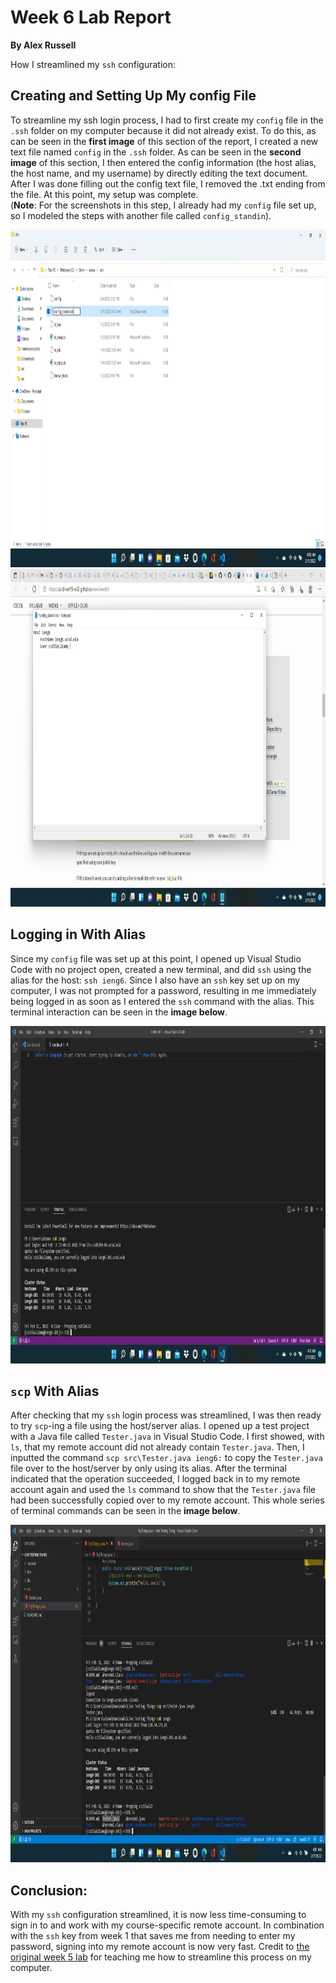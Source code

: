# Week 6 Lab Report
**By Alex Russell**

How I streamlined my `ssh` configuration: 

## Creating and Setting Up My config File

To streamline my ssh login process, I had to first create my `config` file in the `.ssh` folder on my computer because it did not already exist. To do this, as can be seen in the **first image** of this section of the report, I created a new text file named `config` in the `.ssh` folder. As can be seen in the **second image** of this section, I then entered the config information (the host alias, the host name, and my username) by directly editing the text document. After I was done filling out the config text file, I removed the .txt ending from the file. At this point, my setup was complete.     
(**Note**: For the screenshots in this step, I already had my `config` file set up, so I modeled the steps with another file called `config_standin`).

<img src="configs.png" alt="configs" width="960" height="540"/>

<img src="configedit.png" alt="configedit" width="960" height="540"/>

## Logging in With Alias

Since my `config` file was set up at this point, I opened up Visual Studio Code with no project open, created a new terminal, and did `ssh` using the alias for the host: `ssh ieng6`. Since I also have an `ssh` key set up on my computer, I was not prompted for a password, resulting in me immediately being logged in as soon as I entered the `ssh` command with the alias. This terminal interaction can be seen in the **image below**.

<img src="quicklogin.png" alt="login" width="960" height="540"/>

## `scp` With Alias

After checking that my `ssh` login process was streamlined, I was then ready to try `scp`-ing a file using the host/server alias. I opened up a test project with a Java file called `Tester.java` in Visual Studio Code. I first showed, with `ls`, that my remote account did not already contain `Tester.java`. Then, I inputted the command `scp src\Tester.java ieng6:` to copy the `Tester.java` file over to the host/server by only using its alias. After the terminal indicated that the operation succeeded, I logged back in to my remote account again and used the `ls` command to show that the `Tester.java` file had been successfully copied over to my remote account. This whole series of terminal commands can be seen in the **image below**.

<img src="quickfiletransfer.png" alt="scp" width="960" height="540"/>


## Conclusion: 
With my `ssh` configuration streamlined, it is now less time-consuming to sign in to and work with my course-specific remote account. In combination with the `ssh` key from week 1 that saves me from needing to enter my password, signing into my remote account is now very fast. Credit to [the original week 5 lab](https://ucsd-cse15l-w22.github.io/week/week5/) for teaching me how to streamline this process on my computer.
